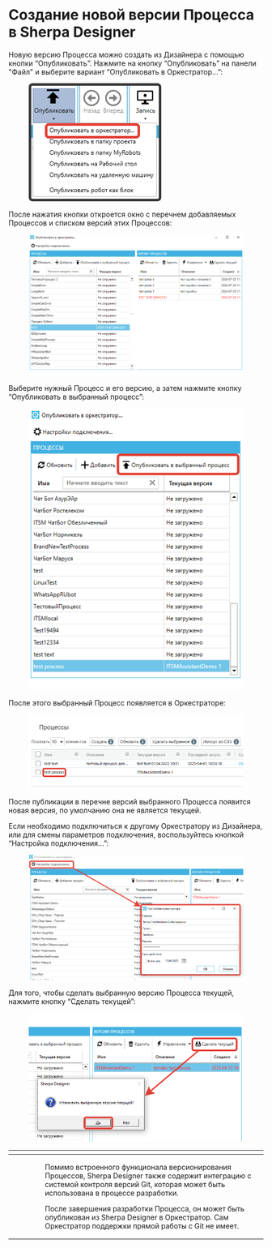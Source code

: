 # Создание новой версии Процесса в Sherpa Designer

Новую версию Процесса можно создать из Дизайнера с помощью кнопки “Опубликовать”. Нажмите на  кнопку “Опубликовать” на панели "Файл" и выберите вариант “Опубликовать в Оркестратор…”:

<figure><img src="../../../../.gitbook/assets/изображение (46).png" alt=""><figcaption></figcaption></figure>

После нажатия кнопки откроется окно с перечнем добавляемых Процессов и списком версий этих Процессов:

<figure><img src="../../../../.gitbook/assets/изображение (3) (1) (1) (1) (1) (1) (1) (1) (1) (1) (1) (1) (1) (1) (1) (1) (1) (1) (1).png" alt=""><figcaption></figcaption></figure>

Выберите нужный Процесс и его версию, а затем нажмите кнопку “Опубликовать в выбранный процесс”:

<figure><img src="../../../../.gitbook/assets/изображение (1) (1) (1) (1) (1) (1) (1) (1) (1) (1) (1) (1) (1) (1) (1) (1) (1) (1) (1) (1) (1) (1) (1) (1) (1) (1) (1) (1) (1).png" alt=""><figcaption></figcaption></figure>

После этого выбранный Процесс появляется в Оркестраторе:

<figure><img src="../../../../.gitbook/assets/изображение (2) (1) (1) (1) (1) (1) (1) (1) (1) (1) (1) (1) (1) (1) (1) (1) (1) (1) (1) (1) (1) (1) (1) (1).png" alt=""><figcaption></figcaption></figure>

После публикации в перечне версий выбранного Процесса появится новая версия, по умолчанию она не является текущей.&#x20;

Если необходимо подключиться к другому Оркестратору из Дизайнера, или для смены параметров подключения, воспользуйтесь кнопкой “Настройка подключения...”:

<figure><img src="../../../../.gitbook/assets/изображение (4) (1) (1) (1) (1) (1) (1) (1) (1) (1) (1) (1) (1) (1).png" alt=""><figcaption></figcaption></figure>

Для того, чтобы сделать выбранную версию Процесса текущей, нажмите кнопку “Сделать текущей”:

<figure><img src="../../../../.gitbook/assets/2025-04-15_17-48-52.png" alt=""><figcaption></figcaption></figure>

<table data-header-hidden><thead><tr><th width="51"></th><th></th></tr></thead><tbody><tr><td><img src="https://lh7-rt.googleusercontent.com/docsz/AD_4nXf2XjjYOQWXZ0usvJLNbl6K7fWK2dLpDo2pBBUD1RnhrRSbhh7ga86jxM18jfL-X5BkcgcEfQdMvcDUxUJkEu2xAyouCqRgp-_hlapP4z2S5z9VQXC9WHBExDPMvs3_ee1IMbt-yg?key=6sbXsIGaTS3XX9nMXq1GDfiN" alt="" data-size="line"></td><td><p>Помимо встроенного функционала версионирования Процессов, Sherpa Designer также содержит интеграцию с системой контроля версий Git, которая может быть использована в процессе разработки.</p><p>После завершения разработки Процесса, он может быть опубликован из Sherpa Designer в Оркестратор. Сам Оркестратор поддержки прямой работы с Git не имеет.</p></td></tr></tbody></table>
